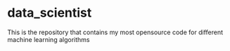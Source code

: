 # data_scientist
This is  the repository that contains my most opensource code for different machine learning algorithms
